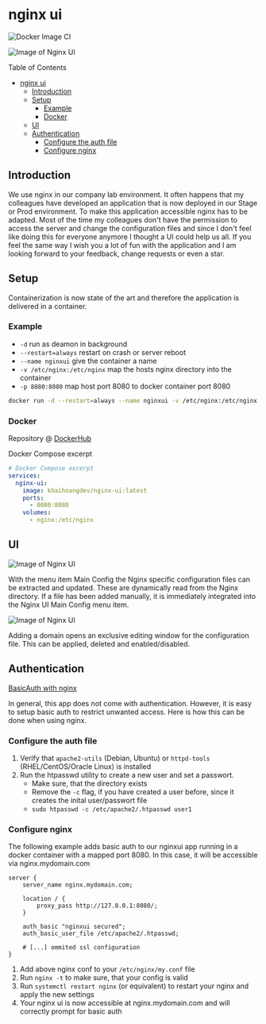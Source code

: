 # nginx ui

![Docker Image CI](https://github.com/khaihoangdev/nginx-ui/workflows/Docker%20Image%20CI/badge.svg)

![Image of Nginx UI](https://i.ibb.co/XXcfsDp/Bildschirmfoto-2020-06-20-um-18-40-27.png)

Table of Contents

- [nginx ui](#nginx-ui)
  - [Introduction](#introduction)
  - [Setup](#setup)
    - [Example](#example)
    - [Docker](#docker)
  - [UI](#ui)
  - [Authentication](#authentication)
    - [Configure the auth file](#configure-the-auth-file)
    - [Configure nginx](#configure-nginx)

## Introduction

We use nginx in our company lab environment. It often happens that my
colleagues have developed an application that is now deployed in our Stage
or Prod environment. To make this application accessible nginx has to be
adapted. Most of the time my colleagues don't have the permission to access
the server and change the configuration files and since I don't feel like
doing this for everyone anymore I thought a UI could help us all. If you
feel the same way I wish you a lot of fun with the application and I am
looking forward to your feedback, change requests or even a star.

## Setup

Containerization is now state of the art and therefore the application is
delivered in a container.

### Example

- `-d` run as deamon in background
- `--restart=always` restart on crash or server reboot
- `--name nginxui` give the container a name
- `-v /etc/nginx:/etc/nginx` map the hosts nginx directory into the container
- `-p 8080:8080` map host port 8080 to docker container port 8080

```bash
docker run -d --restart=always --name nginxui -v /etc/nginx:/etc/nginx -p 8080:8080 khaihoangdev/nginx-ui:latest
```

### Docker

Repository @ [DockerHub](https://hub.docker.com/r/khaihoangdev/nginx-ui)

Docker Compose excerpt

```yaml
# Docker Compose excerpt
services:
  nginx-ui:
    image: khaihoangdev/nginx-ui:latest
    ports:
      - 8080:8080
    volumes:
      - nginx:/etc/nginx
```

## UI

![Image of Nginx UI](https://i.ibb.co/qNgBRrt/Bildschirmfoto-2020-06-21-um-10-01-46.png)

With the menu item Main Config the Nginx specific configuration files
can be extracted and updated. These are dynamically read from the Nginx
directory. If a file has been added manually, it is immediately integrated
into the Nginx UI Main Config menu item.

![Image of Nginx UI](https://i.ibb.co/j85XKM6/Bildschirmfoto-2020-06-21-um-10-01-58.png)

Adding a domain opens an exclusive editing window for the configuration
file. This can be applied, deleted and enabled/disabled.

## Authentication

[BasicAuth with nginx](https://docs.nginx.com/nginx/admin-guide/security-controls/configuring-http-basic-authentication/)

In general, this app does not come with authentication. However, it is easy to setup basic auth to restrict unwanted access.
Here is how this can be done when using nginx.

### Configure the auth file

1. Verify that `apache2-utils` (Debian, Ubuntu) or `httpd-tools` (RHEL/CentOS/Oracle Linux) is installed
2. Run the htpasswd utility to create a new user and set a passwort.
    - Make sure, that the directory exists
    - Remove the `-c` flag, if you have created a user before, since it creates the inital user/passwort file
    - `sudo htpasswd -c /etc/apache2/.htpasswd user1`

### Configure nginx

The following example adds basic auth to our nginxui app running in a docker container with a mapped port 8080.
In this case, it will be accessible via nginx.mydomain.com

```none
server {
    server_name nginx.mydomain.com;

    location / {
        proxy_pass http://127.0.0.1:8080/;
    }

    auth_basic "nginxui secured";
    auth_basic_user_file /etc/apache2/.htpasswd;

    # [...] ommited ssl configuration
}
```

1. Add above nginx conf to your `/etc/nginx/my.conf` file
2. Run `nginx -t` to make sure, that your config is valid
3. Run `systemctl restart nginx` (or equivalent) to restart your nginx and apply the new settings
4. Your nginx ui is now accessible at nginx.mydomain.com and will correctly prompt for basic auth
